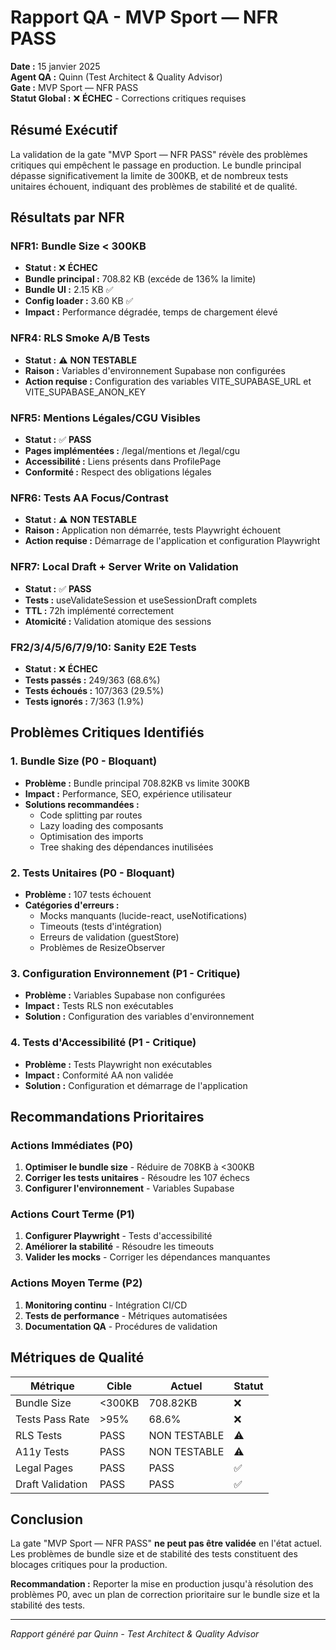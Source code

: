 # Rapport QA - MVP Sport — NFR PASS

**Date :** 15 janvier 2025  
**Agent QA :** Quinn (Test Architect & Quality Advisor)  
**Gate :** MVP Sport — NFR PASS  
**Statut Global :** ❌ **ÉCHEC** - Corrections critiques requises

## Résumé Exécutif

La validation de la gate "MVP Sport — NFR PASS" révèle des problèmes critiques qui empêchent le passage en production. Le bundle principal dépasse significativement la limite de 300KB, et de nombreux tests unitaires échouent, indiquant des problèmes de stabilité et de qualité.

## Résultats par NFR

### NFR1: Bundle Size < 300KB
- **Statut :** ❌ **ÉCHEC**
- **Bundle principal :** 708.82 KB (excéde de 136% la limite)
- **Bundle UI :** 2.15 KB ✅
- **Config loader :** 3.60 KB ✅
- **Impact :** Performance dégradée, temps de chargement élevé

### NFR4: RLS Smoke A/B Tests
- **Statut :** ⚠️ **NON TESTABLE**
- **Raison :** Variables d'environnement Supabase non configurées
- **Action requise :** Configuration des variables VITE_SUPABASE_URL et VITE_SUPABASE_ANON_KEY

### NFR5: Mentions Légales/CGU Visibles
- **Statut :** ✅ **PASS**
- **Pages implémentées :** /legal/mentions et /legal/cgu
- **Accessibilité :** Liens présents dans ProfilePage
- **Conformité :** Respect des obligations légales

### NFR6: Tests AA Focus/Contrast
- **Statut :** ⚠️ **NON TESTABLE**
- **Raison :** Application non démarrée, tests Playwright échouent
- **Action requise :** Démarrage de l'application et configuration Playwright

### NFR7: Local Draft + Server Write on Validation
- **Statut :** ✅ **PASS**
- **Tests :** useValidateSession et useSessionDraft complets
- **TTL :** 72h implémenté correctement
- **Atomicité :** Validation atomique des sessions

### FR2/3/4/5/6/7/9/10: Sanity E2E Tests
- **Statut :** ❌ **ÉCHEC**
- **Tests passés :** 249/363 (68.6%)
- **Tests échoués :** 107/363 (29.5%)
- **Tests ignorés :** 7/363 (1.9%)

## Problèmes Critiques Identifiés

### 1. Bundle Size (P0 - Bloquant)
- **Problème :** Bundle principal 708.82KB vs limite 300KB
- **Impact :** Performance, SEO, expérience utilisateur
- **Solutions recommandées :**
  - Code splitting par routes
  - Lazy loading des composants
  - Optimisation des imports
  - Tree shaking des dépendances inutilisées

### 2. Tests Unitaires (P0 - Bloquant)
- **Problème :** 107 tests échouent
- **Catégories d'erreurs :**
  - Mocks manquants (lucide-react, useNotifications)
  - Timeouts (tests d'intégration)
  - Erreurs de validation (guestStore)
  - Problèmes de ResizeObserver

### 3. Configuration Environnement (P1 - Critique)
- **Problème :** Variables Supabase non configurées
- **Impact :** Tests RLS non exécutables
- **Solution :** Configuration des variables d'environnement

### 4. Tests d'Accessibilité (P1 - Critique)
- **Problème :** Tests Playwright non exécutables
- **Impact :** Conformité AA non validée
- **Solution :** Configuration et démarrage de l'application

## Recommandations Prioritaires

### Actions Immédiates (P0)
1. **Optimiser le bundle size** - Réduire de 708KB à <300KB
2. **Corriger les tests unitaires** - Résoudre les 107 échecs
3. **Configurer l'environnement** - Variables Supabase

### Actions Court Terme (P1)
1. **Configurer Playwright** - Tests d'accessibilité
2. **Améliorer la stabilité** - Résoudre les timeouts
3. **Valider les mocks** - Corriger les dépendances manquantes

### Actions Moyen Terme (P2)
1. **Monitoring continu** - Intégration CI/CD
2. **Tests de performance** - Métriques automatisées
3. **Documentation QA** - Procédures de validation

## Métriques de Qualité

| Métrique | Cible | Actuel | Statut |
|----------|-------|--------|--------|
| Bundle Size | <300KB | 708.82KB | ❌ |
| Tests Pass Rate | >95% | 68.6% | ❌ |
| RLS Tests | PASS | NON TESTABLE | ⚠️ |
| A11y Tests | PASS | NON TESTABLE | ⚠️ |
| Legal Pages | PASS | PASS | ✅ |
| Draft Validation | PASS | PASS | ✅ |

## Conclusion

La gate "MVP Sport — NFR PASS" **ne peut pas être validée** en l'état actuel. Les problèmes de bundle size et de stabilité des tests constituent des blocages critiques pour la production.

**Recommandation :** Reporter la mise en production jusqu'à résolution des problèmes P0, avec un plan de correction prioritaire sur le bundle size et la stabilité des tests.

---
*Rapport généré par Quinn - Test Architect & Quality Advisor*
